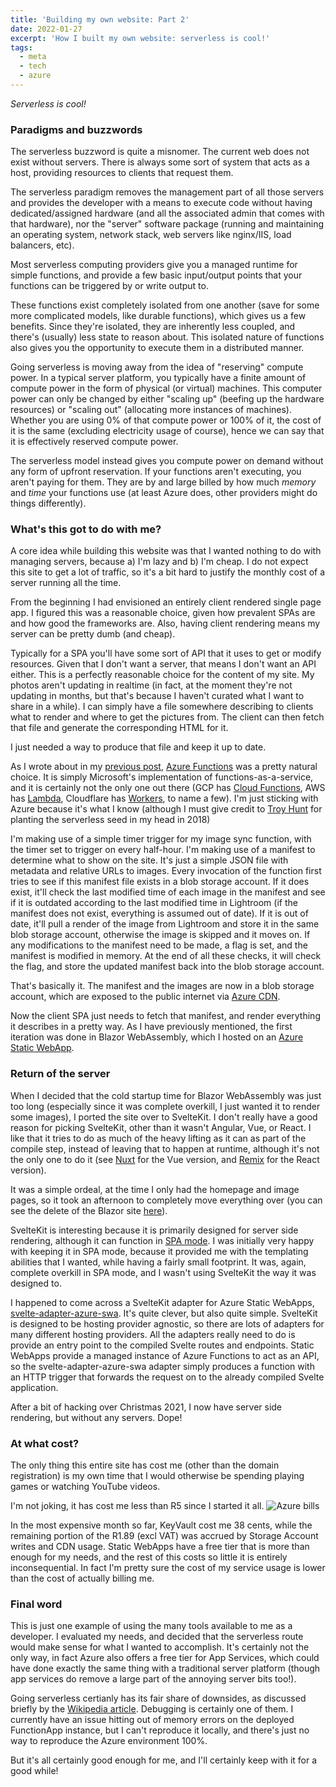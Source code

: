 ```yaml
---
title: 'Building my own website: Part 2'
date: 2022-01-27
excerpt: 'How I built my own website: serverless is cool!'
tags:
  - meta
  - tech
  - azure
---
```


_Serverless is cool!_

### Paradigms and buzzwords

The serverless buzzword is quite a misnomer. The current web does not exist without servers. There is always some sort of system that acts as a host, providing resources to clients that request them.

The serverless paradigm removes the management part of all those servers and provides the developer with a means to execute code without having dedicated/assigned hardware (and all the associated admin that comes with that hardware), nor the "server" software package (running and maintaining an operating system, network stack, web servers like nginx/IIS, load balancers, etc).

Most serverless computing providers give you a managed runtime for simple functions, and provide a few basic input/output points that your functions can be triggered by or write output to.

These functions exist completely isolated from one another (save for some more complicated models, like durable functions), which gives us a few benefits. Since they're isolated, they are inherently less coupled, and there's (usually) less state to reason about. This isolated nature of functions also gives you the opportunity to execute them in a distributed manner.

Going serverless is moving away from the idea of "reserving" compute power. In a typical server platform, you typically have a finite amount of compute power in the form of physical (or virtual) machines. This computer power can only be changed by either "scaling up" (beefing up the hardware resources) or "scaling out" (allocating more instances of machines). Whether you are using 0% of that compute power or 100% of it, the cost of it is the same (excluding electricity usage of course), hence we can say that it is effectively reserved compute power.

The serverless model instead gives you compute power on demand without any form of upfront reservation. If your functions aren't executing, you aren't paying for them. They are by and large billed by how much _memory_ and _time_ your functions use (at least Azure does, other providers might do things differently).

### What's this got to do with me?

A core idea while building this website was that I wanted nothing to do with managing servers, because a) I'm lazy and b) I'm cheap. I do not expect this site to get a lot of traffic, so it's a bit hard to justify the monthly cost of a server running all the time.

From the beginning I had envisioned an entirely client rendered single page app. I figured this was a reasonable choice, given how prevalent SPAs are and how good the frameworks are. Also, having client rendering means my server can be pretty dumb (and cheap).

Typically for a SPA you'll have some sort of API that it uses to get or modify resources. Given that I don't want a server, that means I don't want an API either. This is a perfectly reasonable choice for the content of my site. My photos aren't updating in realtime (in fact, at the moment they're not updating in months, but that's because I haven't curated what I want to share in a while). I can simply have a file somewhere describing to clients what to render and where to get the pictures from. The client can then fetch that file and generate the corresponding HTML for it.

I just needed a way to produce that file and keep it up to date.

As I wrote about in my [previous post](./building-my-own-website-part-i), [Azure Functions](https://azure.microsoft.com/en-us/services/functions/) was a pretty natural choice. It is simply Microsoft's implementation of functions-as-a-service, and it is certainly not the only one out there (GCP has [Cloud Functions](https://cloud.google.com/functions), AWS has [Lambda](https://aws.amazon.com/lambda/), Cloudflare has [Workers](https://workers.cloudflare.com/), to name a few). I'm just sticking with Azure because it's what I know (although I must give credit to [Troy Hunt](https://www.troyhunt.com/serverless-to-the-max-doing-big-things-for-small-dollars-with-cloudflare-workers-and-azure-functions/) for planting the serverless seed in my head in 2018)

I'm making use of a simple timer trigger for my image sync function, with the timer set to trigger on every half-hour. I'm making use of a manifest to determine what to show on the site. It's just a simple JSON file with metadata and relative URLs to images. Every invocation of the function first tries to see if this manifest file exists in a blob storage account. If it does exist, it'll check the last modified time of each image in the manifest and see if it is outdated according to the last modified time in Lightroom (if the manifest does not exist, everything is assumed out of date). If it is out of date, it'll pull a render of the image from Lightroom and store it in the same blob storage account, otherwise the image is skipped and it moves on. If any modifications to the manifest need to be made, a flag is set, and the manifest is modified in memory. At the end of all these checks, it will check the flag, and store the updated manifest back into the blob storage account.

That's basically it. The manifest and the images are now in a blob storage account, which are exposed to the public internet via [Azure CDN](https://azure.microsoft.com/en-us/services/cdn/).

Now the client SPA just needs to fetch that manifest, and render everything it describes in a pretty way. As I have previously mentioned, the first iteration was done in Blazor WebAssembly, which I hosted on an [Azure Static WebApp](https://azure.microsoft.com/en-us/services/app-service/static/).

### Return of the server

When I decided that the cold startup time for Blazor WebAssembly was just too long (especially since it was complete overkill, I just wanted it to render some images), I ported the site over to SvelteKit. I don't really have a good reason for picking SvelteKit, other than it wasn't Angular, Vue, or React. I like that it tries to do as much of the heavy lifting as it can as part of the compile step, instead of leaving that to happen at runtime, although it's not the only one to do it (see [Nuxt](https://nuxtjs.org/) for the Vue version, and [Remix](https://remix.run/) for the React version).

It was a simple ordeal, at the time I only had the homepage and image pages, so it took an afternoon to completely move everything over (you can see the delete of the Blazor site [here](https://github.com/biltongza/ldam.co.za/commit/6430b46a265c269097f1da06116d634f5206d1fe)).

SvelteKit is interesting because it is primarily designed for server side rendering, although it can function in [SPA mode](https://github.com/sveltejs/kit/tree/master/packages/adapter-static#spa-mode). I was initially very happy with keeping it in SPA mode, because it provided me with the templating abilities that I wanted, while having a fairly small footprint. It was, again, complete overkill in SPA mode, and I wasn't using SvelteKit the way it was designed to.

I happened to come across a SvelteKit adapter for Azure Static WebApps, [svelte-adapter-azure-swa](https://github.com/geoffrich/svelte-adapter-azure-swa). It's quite clever, but also quite simple. SvelteKit is designed to be hosting provider agnostic, so there are lots of adapters for many different hosting providers. All the adapters really need to do is provide an entry point to the compiled Svelte routes and endpoints. Static WebApps provide a managed instance of Azure Functions to act as an API, so the svelte-adapter-azure-swa adapter simply produces a function with an HTTP trigger that forwards the request on to the already compiled Svelte application.

After a bit of hacking over Christmas 2021, I now have server side rendering, but without any servers. Dope!

### At what cost?

The only thing this entire site has cost me (other than the domain registration) is my own time that I would otherwise be spending playing games or watching YouTube videos.

I'm not joking, it has cost me less than R5 since I started it all.
![Azure bills](/assets/azure-billing.png)

In the most expensive month so far, KeyVault cost me 38 cents, while the remaining portion of the R1.89 (excl VAT) was accrued by Storage Account writes and CDN usage. Static WebApps have a free tier that is more than enough for my needs, and the rest of this costs so little it is entirely inconsequential. In fact I'm pretty sure the cost of my service usage is lower than the cost of actually billing me.

### Final word

This is just one example of using the many tools available to me as a developer. I evaluated my needs, and decided that the serverless route would make sense for what I wanted to accomplish. It's certainly not the only way, in fact Azure also offers a free tier for App Services, which could have done exactly the same thing with a traditional server platform (though app services do remove a large part of the annoying server bits too!).

Going serverless certianly has its fair share of downsides, as discussed briefly by the [Wikipedia article](https://en.wikipedia.org/wiki/Serverless_computing). Debugging is certainly one of them. I currently have an issue hitting out of memory errors on the deployed FunctionApp instance, but I can't reproduce it locally, and there's just no way to reproduce the Azure environment 100%.

But it's all certainly good enough for me, and I'll certainly keep with it for a good while!
